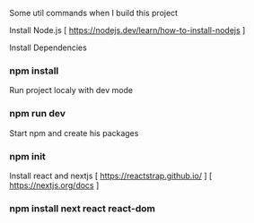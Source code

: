 Some util commands when I build this project

Install Node.js
[ https://nodejs.dev/learn/how-to-install-nodejs ]

Install Dependencies
### npm install

Run project localy with dev mode
### npm run dev

Start npm and create his packages
### npm init

Install react and nextjs
[ https://reactstrap.github.io/ ]
[ https://nextjs.org/docs ]
### npm install next react react-dom



